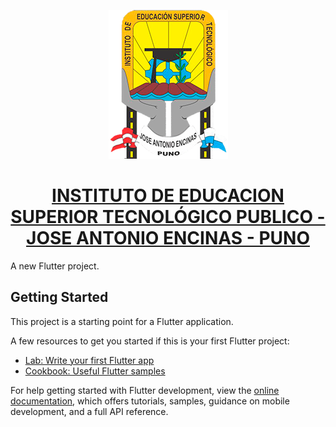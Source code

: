 <!-- ## INSTITUTO DE EDUCACION SUPERIOR TECNOLÓGICO PUBLICO - JOSE ANTONIO ENCINAS - PUNO
  -->
  <!-- ![Texto alternativo](assets/img//jae2.png) -->
  <p align="center">
  <img src="assets/img/jae2.png" alt="Texto alternativo">
</p>

[<h1 align="center">INSTITUTO DE EDUCACION SUPERIOR TECNOLÓGICO PUBLICO - JOSE ANTONIO ENCINAS - PUNO</h1>](https://www.iestpjae.edu.pe/)

  <!-- <h1 align="center">INSTITUTO DE EDUCACION SUPERIOR TECNOLÓGICO PUBLICO - JOSE ANTONIO ENCINAS - PUNO</h1> -->

<!-- [IESTP-JAE](https://www.iestpjae.edu.pe/) -->

A new Flutter project.

## Getting Started

This project is a starting point for a Flutter application.

A few resources to get you started if this is your first Flutter project:

- [Lab: Write your first Flutter app](https://docs.flutter.dev/get-started/codelab)
- [Cookbook: Useful Flutter samples](https://docs.flutter.dev/cookbook)

For help getting started with Flutter development, view the
[online documentation](https://docs.flutter.dev/), which offers tutorials,
samples, guidance on mobile development, and a full API reference.
